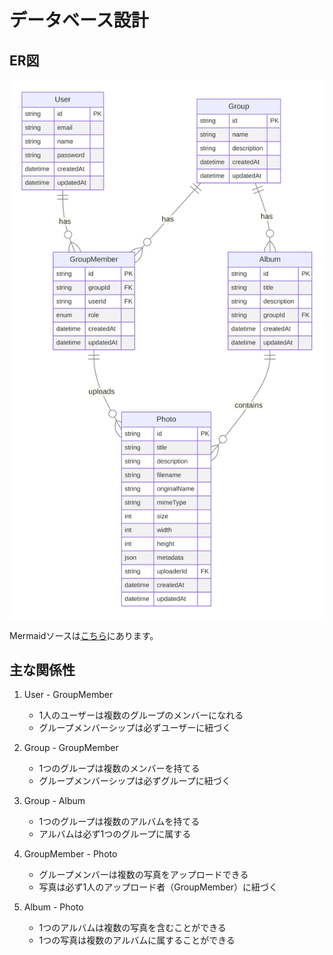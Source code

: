 # データベース設計

## ER図

![ER図](./images/er.svg)

Mermaidソースは[こちら](./diagrams/er.mmd)にあります。

## 主な関係性

1. User - GroupMember
   - 1人のユーザーは複数のグループのメンバーになれる
   - グループメンバーシップは必ずユーザーに紐づく

2. Group - GroupMember
   - 1つのグループは複数のメンバーを持てる
   - グループメンバーシップは必ずグループに紐づく

3. Group - Album
   - 1つのグループは複数のアルバムを持てる
   - アルバムは必ず1つのグループに属する

4. GroupMember - Photo
   - グループメンバーは複数の写真をアップロードできる
   - 写真は必ず1人のアップロード者（GroupMember）に紐づく

5. Album - Photo
   - 1つのアルバムは複数の写真を含むことができる
   - 1つの写真は複数のアルバムに属することができる
